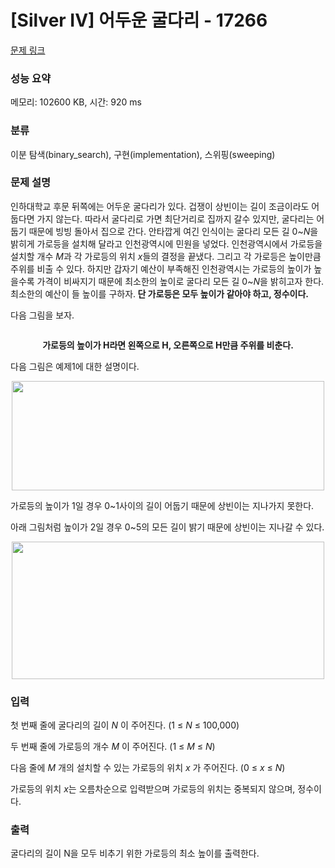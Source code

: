 # [Silver IV] 어두운 굴다리 - 17266 

[문제 링크](https://www.acmicpc.net/problem/17266) 

### 성능 요약

메모리: 102600 KB, 시간: 920 ms

### 분류

이분 탐색(binary_search), 구현(implementation), 스위핑(sweeping)

### 문제 설명

<p>인하대학교 후문 뒤쪽에는 어두운 굴다리가 있다. 겁쟁이 상빈이는 길이 조금이라도 어둡다면 가지 않는다. 따라서 굴다리로 가면 최단거리로 집까지 갈수 있지만, 굴다리는 어둡기 때문에 빙빙 돌아서 집으로 간다. 안타깝게 여긴 인식이는 굴다리 모든 길 0~<em>N</em>을 밝히게 가로등을 설치해 달라고 인천광역시에 민원을 넣었다. 인천광역시에서 가로등을 설치할 개수 <em>M</em>과 각 가로등의 위치 <em>x</em>들의 결정을 끝냈다. 그리고 각 가로등은 높이만큼 주위를 비출 수 있다. 하지만 갑자기 예산이 부족해진 인천광역시는 가로등의 높이가 높을수록 가격이 비싸지기 때문에 최소한의 높이로 굴다리 모든 길 0~<em>N</em>을 밝히고자 한다. 최소한의 예산이 들 높이를 구하자.<strong> 단 가로등은 모두 높이가 같아야 하고, 정수이다.</strong></p>

<p>다음 그림을 보자.</p>

<p style="text-align: center;"><img alt="" src="https://upload.acmicpc.net/d21c182b-3a7d-48ba-b198-65a1bd3ddd98/-/preview/"></p>

<p style="text-align: center;"><strong>가로등의 높이가 H라면 왼쪽으로 H, 오른쪽으로 H만큼 주위를 비춘다.</strong></p>

<p>다음 그림은 예제1에 대한 설명이다.</p>

<p style="text-align: center;"><img alt="" src="https://upload.acmicpc.net/a1f0fc3c-7c16-4108-bb18-31fe9ff3bbe4/-/preview/" style="height: 175px; width: 500px;"></p>

<p>가로등의 높이가 1일 경우 0~1사이의 길이 어둡기 때문에 상빈이는 지나가지 못한다.</p>

<p>아래 그림처럼 높이가 2일 경우 0~5의 모든 길이 밝기 때문에 상빈이는 지나갈 수 있다.</p>

<p style="text-align: center;"><img alt="" src="https://upload.acmicpc.net/0c74958f-4437-405d-9242-f204282c0b45/-/preview/" style="height: 220px; width: 500px;"></p>

### 입력 

 <p>첫 번째 줄에 굴다리의 길이 <em>N </em>이 주어진다. (1 ≤ <em>N</em> ≤ 100,000)</p>

<p>두 번째 줄에 가로등의 개수 <em>M </em>이 주어진다. (1 ≤ <em>M</em> ≤ <em>N</em>)</p>

<p>다음 줄에 <em>M </em>개의 설치할 수 있는 가로등의 위치 <em>x </em>가 주어진다. (0 ≤ <em>x</em> ≤ <i>N</i>)</p>

<p>가로등의 위치 <em>x</em>는 오름차순으로 입력받으며 가로등의 위치는 중복되지 않으며, 정수이다.</p>

### 출력 

 <p>굴다리의 길이 N을 모두 비추기 위한 가로등의 최소 높이를 출력한다.</p>

